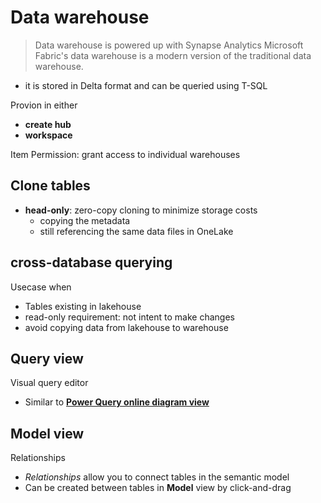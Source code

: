 # Data warehouse
> Data warehouse is powered up with Synapse Analytics
> Microsoft Fabric's data warehouse is a modern version of the traditional data warehouse.
- it is stored in Delta format and can be queried using T-SQL

Provion in either

- **create hub**
- **workspace**

Item Permission: grant access to individual warehouses

## Clone tables

- **head-only**: zero-copy cloning to minimize storage costs
  - copying the metadata
  - still referencing the same data files in OneLake

## cross-database querying
Usecase when
- Tables existing in lakehouse
- read-only requirement: not intent to make changes
- avoid copying data from lakehouse to warehouse

## **Query** view
Visual query editor
- Similar to [**Power Query online diagram view**](https://learn.microsoft.com/en-us/power-query/diagram-view)


## **Model** view

Relationships
- *Relationships* allow you to connect tables in the semantic model
- Can be created between tables in **Model** view by click-and-drag
